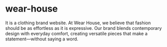 # wear-house
It is a clothing brand website. At Wear House, we believe that fashion should be as effortless as it is expressive. Our brand blends contemporary design with everyday comfort, creating versatile pieces that make a statement—without saying a word.
